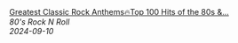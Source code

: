 <!--2024-09-10 09:23:47-->
<div class="yb">
  <a class="nodecor" href="/index.html?rok/greatest_classic_rock_anthemstop_100_hits_of_the_80s_90s_pink_floyd_the_beatles_queen_ac_dc">
    <img class="preview" data-videoid="L68MEpGW6K0" src="https://i1.ytimg.com/vi/L68MEpGW6K0/hqdefault.jpg" align="middle" alt="">
  </a>
  <div class="inlbl text">
    <a class="nodecor" href="/index.html?rok/greatest_classic_rock_anthemstop_100_hits_of_the_80s_90s_pink_floyd_the_beatles_queen_ac_dc">Greatest Classic Rock Anthems🔥Top 100 Hits of the 80s &...</a><br>
    <i class="smaller2">80's Rock N Roll</i><br>
    <i class="smaller3">2024-09-10</i>
  </div>
</div>
